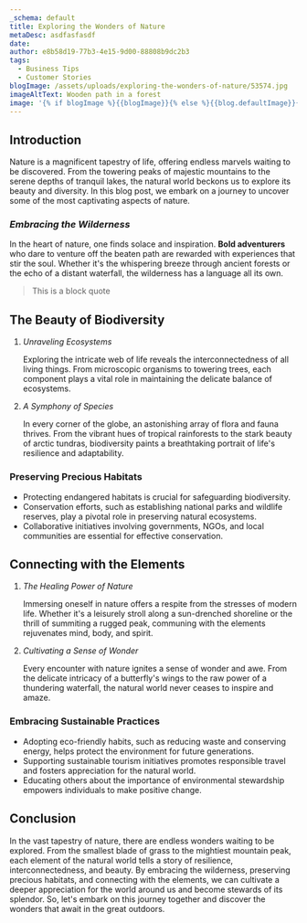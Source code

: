```yaml
---
_schema: default
title: Exploring the Wonders of Nature
metaDesc: asdfasfasdf
date: 
author: e8b58d19-77b3-4e15-9d00-88808b9dc2b3
tags:
  - Business Tips
  - Customer Stories
blogImage: /assets/uploads/exploring-the-wonders-of-nature/53574.jpg
imageAltText: Wooden path in a forest
image: '{% if blogImage %}{{blogImage}}{% else %}{{blog.defaultImage}}{% endif %}'
---
```

## Introduction

Nature is a magnificent tapestry of life, offering endless marvels waiting to be discovered. From the towering peaks of majestic mountains to the serene depths of tranquil lakes, the natural world beckons us to explore its beauty and diversity. In this blog post, we embark on a journey to uncover some of the most captivating aspects of nature.

### *Embracing the Wilderness*

In the heart of nature, one finds solace and inspiration. **Bold adventurers** who dare to venture off the beaten path are rewarded with experiences that stir the soul. Whether it's the whispering breeze through ancient forests or the echo of a distant waterfall, the wilderness has a language all its own.

> This is a block quote

## The Beauty of Biodiversity

1. *Unraveling Ecosystems*

   Exploring the intricate web of life reveals the interconnectedness of all living things. From microscopic organisms to towering trees, each component plays a vital role in maintaining the delicate balance of ecosystems.

2. *A Symphony of Species*

   In every corner of the globe, an astonishing array of flora and fauna thrives. From the vibrant hues of tropical rainforests to the stark beauty of arctic tundras, biodiversity paints a breathtaking portrait of life's resilience and adaptability.

### **Preserving Precious Habitats**

* Protecting endangered habitats is crucial for safeguarding biodiversity.
* Conservation efforts, such as establishing national parks and wildlife reserves, play a pivotal role in preserving natural ecosystems.
* Collaborative initiatives involving governments, NGOs, and local communities are essential for effective conservation.

## Connecting with the Elements

1. *The Healing Power of Nature*

   Immersing oneself in nature offers a respite from the stresses of modern life. Whether it's a leisurely stroll along a sun-drenched shoreline or the thrill of summiting a rugged peak, communing with the elements rejuvenates mind, body, and spirit.

2. *Cultivating a Sense of Wonder*

   Every encounter with nature ignites a sense of wonder and awe. From the delicate intricacy of a butterfly's wings to the raw power of a thundering waterfall, the natural world never ceases to inspire and amaze.

### **Embracing Sustainable Practices**

* Adopting eco-friendly habits, such as reducing waste and conserving energy, helps protect the environment for future generations.
* Supporting sustainable tourism initiatives promotes responsible travel and fosters appreciation for the natural world.
* Educating others about the importance of environmental stewardship empowers individuals to make positive change.

## Conclusion

In the vast tapestry of nature, there are endless wonders waiting to be explored. From the smallest blade of grass to the mightiest mountain peak, each element of the natural world tells a story of resilience, interconnectedness, and beauty. By embracing the wilderness, preserving precious habitats, and connecting with the elements, we can cultivate a deeper appreciation for the world around us and become stewards of its splendor. So, let's embark on this journey together and discover the wonders that await in the great outdoors.
